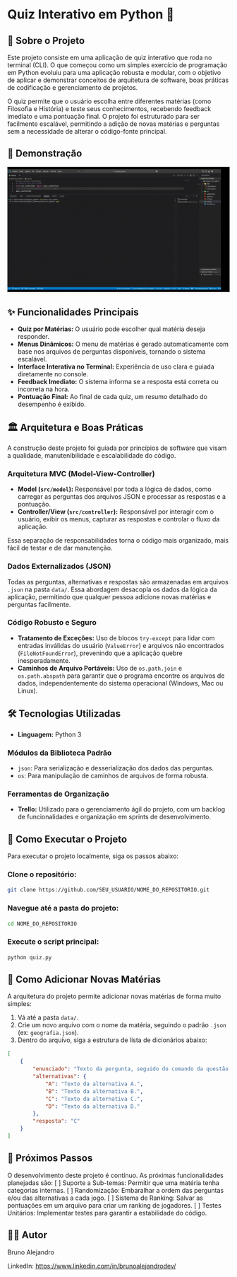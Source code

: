 # Quiz Interativo em Python 🐍

## 📖 Sobre o Projeto

Este projeto consiste em uma aplicação de quiz interativo que roda no terminal (CLI). O que começou como um simples exercício de programação em Python evoluiu para uma aplicação robusta e modular, com o objetivo de aplicar e demonstrar conceitos de arquitetura de software, boas práticas de codificação e gerenciamento de projetos.

O quiz permite que o usuário escolha entre diferentes matérias (como Filosofia e História) e teste seus conhecimentos, recebendo feedback imediato e uma pontuação final. O projeto foi estruturado para ser facilmente escalável, permitindo a adição de novas matérias e perguntas sem a necessidade de alterar o código-fonte principal.

## 🎥 Demonstração
![Demonstração do Quiz](assets/Quiz-Python.gif)

## ✨ Funcionalidades Principais

- **Quiz por Matérias:** O usuário pode escolher qual matéria deseja responder.
- **Menus Dinâmicos:** O menu de matérias é gerado automaticamente com base nos arquivos de perguntas disponíveis, tornando o sistema escalável.
- **Interface Interativa no Terminal:** Experiência de uso clara e guiada diretamente no console.
- **Feedback Imediato:** O sistema informa se a resposta está correta ou incorreta na hora.
- **Pontuação Final:** Ao final de cada quiz, um resumo detalhado do desempenho é exibido.

## 🏛️ Arquitetura e Boas Práticas

A construção deste projeto foi guiada por princípios de software que visam a qualidade, manutenibilidade e escalabilidade do código.

### Arquitetura MVC (Model-View-Controller)

- **Model (`src/model`):** Responsável por toda a lógica de dados, como carregar as perguntas dos arquivos JSON e processar as respostas e a pontuação.
- **Controller/View (`src/controller`):** Responsável por interagir com o usuário, exibir os menus, capturar as respostas e controlar o fluxo da aplicação.

Essa separação de responsabilidades torna o código mais organizado, mais fácil de testar e de dar manutenção.

### Dados Externalizados (JSON)

Todas as perguntas, alternativas e respostas são armazenadas em arquivos `.json` na pasta `data/`. Essa abordagem desacopla os dados da lógica da aplicação, permitindo que qualquer pessoa adicione novas matérias e perguntas facilmente.

### Código Robusto e Seguro

- **Tratamento de Exceções:** Uso de blocos `try-except` para lidar com entradas inválidas do usuário (`ValueError`) e arquivos não encontrados (`FileNotFoundError`), prevenindo que a aplicação quebre inesperadamente.
- **Caminhos de Arquivo Portáveis:** Uso de `os.path.join` e `os.path.abspath` para garantir que o programa encontre os arquivos de dados, independentemente do sistema operacional (Windows, Mac ou Linux).

## 🛠️ Tecnologias Utilizadas

- **Linguagem:** Python 3

### Módulos da Biblioteca Padrão

- `json`: Para serialização e desserialização dos dados das perguntas.
- `os`: Para manipulação de caminhos de arquivos de forma robusta.

### Ferramentas de Organização

- **Trello:** Utilizado para o gerenciamento ágil do projeto, com um backlog de funcionalidades e organização em sprints de desenvolvimento.

## 🚀 Como Executar o Projeto

Para executar o projeto localmente, siga os passos abaixo:

### Clone o repositório:

```bash
git clone https://github.com/SEU_USUARIO/NOME_DO_REPOSITORIO.git
```

### Navegue até a pasta do projeto:

```bash
cd NOME_DO_REPOSITORIO
```

### Execute o script principal:

```bash
python quiz.py
```

## 🧩 Como Adicionar Novas Matérias

A arquitetura do projeto permite adicionar novas matérias de forma muito simples:

1. Vá até a pasta `data/`.
2. Crie um novo arquivo com o nome da matéria, seguindo o padrão `.json` (ex: `geografia.json`).
3. Dentro do arquivo, siga a estrutura de lista de dicionários abaixo:

```json
[
    {
        "enunciado": "Texto da pergunta, seguido do comando da questão...",
        "alternativas": {
            "A": "Texto da alternativa A.",
            "B": "Texto da alternativa B.",
            "C": "Texto da alternativa C.",
            "D": "Texto da alternativa D."
        },
        "resposta": "C"
    }
]
```

## 🎯 Próximos Passos

O desenvolvimento deste projeto é contínuo. As próximas funcionalidades planejadas são:
[ ] Suporte a Sub-temas: Permitir que uma matéria tenha categorias internas.
[ ] Randomização: Embaralhar a ordem das perguntas e/ou das alternativas a cada jogo.
[ ] Sistema de Ranking: Salvar as pontuações em um arquivo para criar um ranking de jogadores.
[ ] Testes Unitários: Implementar testes para garantir a estabilidade do código.

## 👨‍💻 Autor
Bruno Alejandro

LinkedIn: https://www.linkedin.com/in/brunoalejandrodev/
